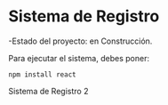<h1> Sistema de Registro </h1>

-Estado del proyecto: en Construcción.

Para ejecutar el sistema, debes poner:

```npm install react```

Sistema de Registro 2
